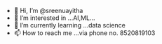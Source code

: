 - 👋 Hi, I’m @sreenuayitha
- 👀 I’m interested in ...AI,ML...
- 🌱 I’m currently learning ...data science
- 📫 How to reach me ...via phone no. 8520819103

<!---
sreenuayitha/sreenuayitha is a ✨ special ✨ repository because its `README.md` (this file) appears on your GitHub profile.
You can click the Preview link to take a look at your changes.
--->
